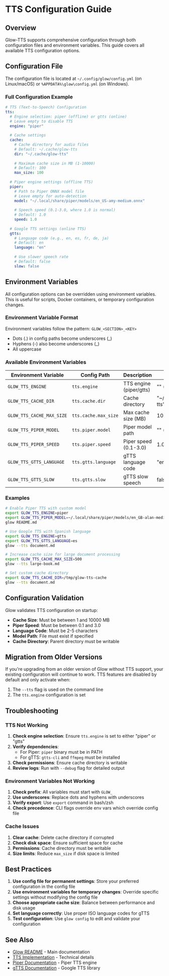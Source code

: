 # TTS Configuration Guide

## Overview

Glow-TTS supports comprehensive configuration through both configuration files and environment variables. This guide covers all available TTS configuration options.

## Configuration File

The configuration file is located at `~/.config/glow/config.yml` (on Linux/macOS) or `%APPDATA%\glow\config.yml` (on Windows).

### Full Configuration Example

```yaml
# TTS (Text-to-Speech) Configuration
tts:
  # Engine selection: piper (offline) or gtts (online)
  # Leave empty to disable TTS
  engine: "piper"
  
  # Cache settings
  cache:
    # Cache directory for audio files
    # Default: ~/.cache/glow-tts
    dir: "~/.cache/glow-tts"
    
    # Maximum cache size in MB (1-10000)
    # Default: 100
    max_size: 100
  
  # Piper engine settings (offline TTS)
  piper:
    # Path to Piper ONNX model file
    # Leave empty for auto-detection
    model: "~/.local/share/piper/models/en_US-amy-medium.onnx"
    
    # Speech speed (0.1-3.0, where 1.0 is normal)
    # Default: 1.0
    speed: 1.0
  
  # Google TTS settings (online TTS)
  gtts:
    # Language code (e.g., en, es, fr, de, ja)
    # Default: en
    language: "en"
    
    # Use slower speech rate
    # Default: false
    slow: false
```

## Environment Variables

All configuration options can be overridden using environment variables. This is useful for scripts, Docker containers, or temporary configuration changes.

### Environment Variable Format

Environment variables follow the pattern: `GLOW_<SECTION>_<KEY>`

- Dots (.) in config paths become underscores (_)
- Hyphens (-) also become underscores (_)
- All uppercase

### Available Environment Variables

| Environment Variable | Config Path | Description | Default |
|---------------------|-------------|-------------|---------|
| `GLOW_TTS_ENGINE` | `tts.engine` | TTS engine (piper/gtts) | "" (disabled) |
| `GLOW_TTS_CACHE_DIR` | `tts.cache.dir` | Cache directory | "~/.cache/glow-tts" |
| `GLOW_TTS_CACHE_MAX_SIZE` | `tts.cache.max_size` | Max cache size (MB) | 100 |
| `GLOW_TTS_PIPER_MODEL` | `tts.piper.model` | Piper model path | "" (auto-detect) |
| `GLOW_TTS_PIPER_SPEED` | `tts.piper.speed` | Piper speed (0.1-3.0) | 1.0 |
| `GLOW_TTS_GTTS_LANGUAGE` | `tts.gtts.language` | gTTS language code | "en" |
| `GLOW_TTS_GTTS_SLOW` | `tts.gtts.slow` | gTTS slow speech | false |

### Examples

```bash
# Enable Piper TTS with custom model
export GLOW_TTS_ENGINE=piper
export GLOW_TTS_PIPER_MODEL=~/.local/share/piper/models/en_GB-alan-medium.onnx
glow README.md

# Use Google TTS with Spanish language
export GLOW_TTS_ENGINE=gtts
export GLOW_TTS_GTTS_LANGUAGE=es
glow --tts document.md

# Increase cache size for large document processing
export GLOW_TTS_CACHE_MAX_SIZE=500
glow --tts large-book.md

# Set custom cache directory
export GLOW_TTS_CACHE_DIR=/tmp/glow-tts-cache
glow --tts document.md
```

## Configuration Validation

Glow validates TTS configuration on startup:

- **Cache Size**: Must be between 1 and 10000 MB
- **Piper Speed**: Must be between 0.1 and 3.0
- **Language Code**: Must be 2-5 characters
- **Model Path**: File must exist if specified
- **Cache Directory**: Parent directory must be writable

## Migration from Older Versions

If you're upgrading from an older version of Glow without TTS support, your existing configuration will continue to work. TTS features are disabled by default and only activate when:

1. The `--tts` flag is used on the command line
2. The `tts.engine` configuration is set

## Troubleshooting

### TTS Not Working

1. **Check engine selection**: Ensure `tts.engine` is set to either "piper" or "gtts"
2. **Verify dependencies**: 
   - For Piper: `piper` binary must be in PATH
   - For gTTS: `gtts-cli` and `ffmpeg` must be installed
3. **Check permissions**: Ensure cache directory is writable
4. **Review logs**: Run with `--debug` flag for detailed output

### Environment Variables Not Working

1. **Check prefix**: All variables must start with `GLOW_`
2. **Use underscores**: Replace dots and hyphens with underscores
3. **Verify export**: Use `export` command in bash/zsh
4. **Check precedence**: CLI flags override env vars which override config file

### Cache Issues

1. **Clear cache**: Delete cache directory if corrupted
2. **Check disk space**: Ensure sufficient space for cache
3. **Permissions**: Cache directory must be writable
4. **Size limits**: Reduce `max_size` if disk space is limited

## Best Practices

1. **Use config file for permanent settings**: Store your preferred configuration in the config file
2. **Use environment variables for temporary changes**: Override specific settings without modifying the config file
3. **Choose appropriate cache size**: Balance between performance and disk usage
4. **Set language correctly**: Use proper ISO language codes for gTTS
5. **Test configuration**: Use `glow config` to edit and validate your configuration

## See Also

- [Glow README](../README.md) - Main documentation
- [TTS Implementation](../internal/tts/README.md) - Technical details
- [Piper Documentation](https://github.com/rhasspy/piper) - Piper TTS engine
- [gTTS Documentation](https://gtts.readthedocs.io/) - Google TTS library